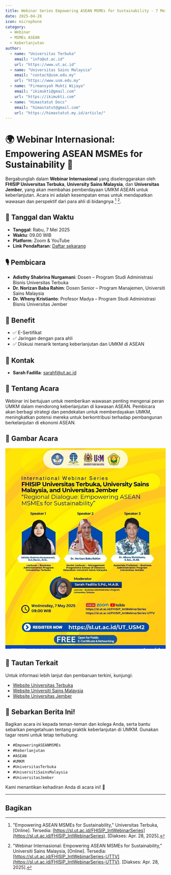 ```yaml
---
title: Webinar Series Empowering ASEAN MSMEs for Sustainability - 7 Mei 2025
date: 2025-04-28
icon: microphone
category:
  - Webinar
  - MSMEs ASEAN
  - Keberlanjutan
author:
  - name: "Universitas Terbuka"
    email: "info@ut.ac.id"
    url: "https://www.ut.ac.id"
  - name: "Universitas Sains Malaysia"
    email: "contact@usm.edu.my"
    url: "https://www.usm.edu.my"
  - name: "Firmansyah Mukti Wijaya"
    email: "ikimukti@gmail.com"
    url: "https://ikimukti.com"
  - name: "Himastatut Docs"
    email: "himastatut@gmail.com"
    url: "https://himastatut.my.id/article/"
---
```


# 🌍 Webinar Internasional: Empowering ASEAN MSMEs for Sustainability 🌱

Bergabunglah dalam **Webinar Internasional** yang diselenggarakan oleh **FHISIP Universitas Terbuka**, **University Sains Malaysia**, dan **Universitas Jember**, yang akan membahas pemberdayaan UMKM ASEAN untuk keberlanjutan. Acara ini adalah kesempatan emas untuk mendapatkan wawasan dan perspektif dari para ahli di bidangnya [^1] [^2].

## 📅 Tanggal dan Waktu
- **Tanggal**: Rabu, 7 Mei 2025
- **Waktu**: 09.00 WIB
- **Platform**: Zoom & YouTube
- **Link Pendaftaran**: [Daftar sekarang](https://sl.ut.ac.id/UT_USM2)

## 🎙 Pembicara
- **Adisthy Shabrina Nurgamani**: Dosen – Program Studi Administrasi Bisnis Universitas Terbuka
- **Dr. Norizan Baba Rahim**: Dosen Senior – Program Manajemen, Universiti Sains Malaysia
- **Dr. Wheny Kristianto**: Profesor Madya – Program Studi Administrasi Bisnis Universitas Jember

## 🎁 Benefit
- ✅ E-Sertifikat
- ✅ Jaringan dengan para ahli
- ✅ Diskusi menarik tentang keberlanjutan dan UMKM di ASEAN

## 📱 Kontak
- **Sarah Fadilla**: sarahf@ut.ac.id

## 📝 Tentang Acara
Webinar ini bertujuan untuk memberikan wawasan penting mengenai peran UMKM dalam mendorong keberlanjutan di kawasan ASEAN. Pembicara akan berbagi strategi dan pendekatan untuk memberdayakan UMKM, meningkatkan potensi mereka untuk berkontribusi terhadap pembangunan berkelanjutan di ekonomi ASEAN.

## 📸 Gambar Acara
![Webinar Empowering ASEAN MSMEs](./2025-05-07-empowering-asean-msmes/webinar-poster.png)

## 🔗 Tautan Terkait
Untuk informasi lebih lanjut dan pembaruan terkini, kunjungi:
- [Website Universitas Terbuka](https://www.ut.ac.id)
- [Website Universiti Sains Malaysia](https://www.usm.edu.my)
- [Website Universitas Jember](https://www.unej.ac.id)

## 📢 Sebarkan Berita Ini!
Bagikan acara ini kepada teman-teman dan kolega Anda, serta bantu sebarkan pengetahuan tentang praktik keberlanjutan di UMKM. Gunakan tagar resmi untuk tetap terhubung:
- `#EmpoweringASEANMSMEs`
- `#Keberlanjutan`
- `#ASEAN`
- `#UMKM`
- `#UniversitasTerbuka`
- `#UniversitiSainsMalaysia`
- `#UniversitasJember`

Kami menantikan kehadiran Anda di acara ini! 🌿

---

[^1]: "Empowering ASEAN MSMEs for Sustainability," Universitas Terbuka, [Online]. Tersedia: [https://sl.ut.ac.id/FHISIP_IntWebinarSeries](https://sl.ut.ac.id/FHISIP_IntWebinarSeries). [Diakses: Apr. 28, 2025].
[^2]:  "Webinar Internasional: Empowering ASEAN MSMEs for Sustainability," Universiti Sains Malaysia, [Online]. Tersedia: [https://sl.ut.ac.id/FHISIP_IntWebinarSeries-UTTV](https://sl.ut.ac.id/FHISIP_IntWebinarSeries-UTTV). [Diakses: Apr. 28, 2025].

## Bagikan
<Share colorful />
<GitContributors />
<GitChangelog />
